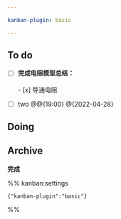 ```yaml
---

kanban-plugin: basic

---
```


## To do

- [ ] **完成电阻模型总结：** <br><br> - [x] 导通电阻
- [ ] two @@{19:00} @{2022-04-28}


## Doing



## Archive

**完成**




%% kanban:settings
```
{"kanban-plugin":"basic"}
```
%%